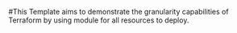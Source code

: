 #This Template aims to demonstrate the granularity capabilities of Terraform by using module for all resources to deploy.
